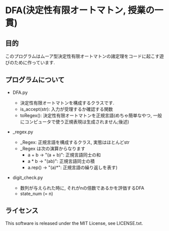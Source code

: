 # DFA(決定性有限オートマトン, 授業の一貫)
## 目的
このプログラムはムーア型決定性有限オートマトンの諸定理をコードに起こす遊びのために作っています. 

## プログラムについて
- DFA.py
  - 決定性有限オートマトンを構成するクラスです.
  - is_accept(str): 入力が受理するか確認する関数
  - toRegex(): 決定性有限オートマトンを正規言語(めちゃ簡単なやつ, 一般にコンピュータで使う正規表現は生成されません;後述)
  
- _regex.py
  - _Regex: 正規言語を構成するクラス, 実態はほとんどstr
  - _Regex は次の演算からなります
    - a + b -> "(a + b)": 正規言語同士の和
    - a * b -> "(ab)": 正規言語同士の積
    - a.rep() -> "(a)*": 正規言語の繰り返しを表す)

- digit_check.py
  - 数列が与えられた時に, それがnの倍数であるかを評価するDFA
  - state_num (= n)

## ライセンス
This software is released under the MIT License, see LICENSE.txt.
